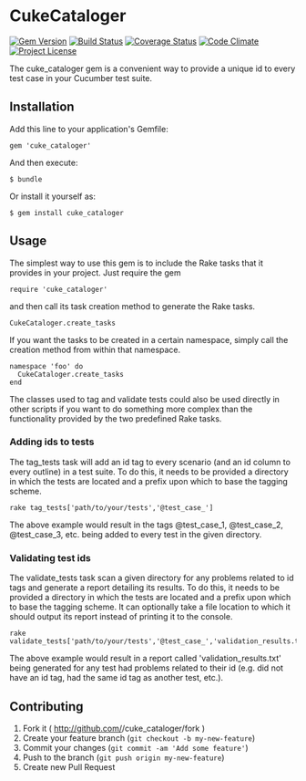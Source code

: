 # CukeCataloger


[![Gem Version](https://badge.fury.io/rb/cuke_cataloger.svg)](http://badge.fury.io/rb/cuke_cataloger)
[![Build Status](https://travis-ci.org/enkessler/cuke_cataloger.svg?branch=master)](https://travis-ci.org/enkessler/cuke_cataloger)
[![Coverage Status](https://coveralls.io/repos/enkessler/cuke_cataloger/badge.svg?branch=master&service=github)](https://coveralls.io/github/enkessler/cuke_cataloger?branch=master)
[![Code Climate](https://codeclimate.com/github/enkessler/cuke_cataloger/badges/gpa.svg)](https://codeclimate.com/github/enkessler/cuke_cataloger)
[![Project License](https://img.shields.io/badge/license-MIT-blue.svg)](https://github.com/enkessler/cuke_cataloger/blob/master/LICENSE.txt)


The cuke_cataloger gem is a convenient way to provide a unique id to every test case in your Cucumber test suite. 

## Installation

Add this line to your application's Gemfile:

    gem 'cuke_cataloger'

And then execute:

    $ bundle

Or install it yourself as:

    $ gem install cuke_cataloger

## Usage

The simplest way to use this gem is to include the Rake tasks that it provides in your project. Just require the gem

    require 'cuke_cataloger'

and then call its task creation method to generate the Rake tasks.

    CukeCataloger.create_tasks

If you want the tasks to be created in a certain namespace, simply call the creation method from within that namespace.

    namespace 'foo' do
      CukeCataloger.create_tasks
    end

The classes used to tag and validate tests could also be used directly in other scripts if you want to do something more complex than the functionality provided by the two predefined Rake tasks.
  
### Adding ids to tests

The tag_tests task will add an id tag to every scenario (and an id column to every outline) in a test suite. To do this, it needs to be provided a directory in which the tests are located and a prefix upon which to base the tagging scheme.

    rake tag_tests['path/to/your/tests','@test_case_']

The above example would result in the tags @test_case_1, @test_case_2, @test_case_3, etc. being added to every test in the given directory.

### Validating test ids

The validate_tests task scan a given directory for any problems related to id tags and generate a report detailing its results. To do this, it needs to be provided a directory in which the tests are located and a prefix upon which to base the tagging scheme. It can optionally take a file location to which it should output its report instead of printing it to the console.

    rake validate_tests['path/to/your/tests','@test_case_','validation_results.txt']

The above example would result in a report called 'validation_results.txt' being generated for any test had problems related to their id (e.g. did not have an id tag, had the same id tag as another test, etc.).

## Contributing

1. Fork it ( http://github.com/<my-github-username>/cuke_cataloger/fork )
2. Create your feature branch (`git checkout -b my-new-feature`)
3. Commit your changes (`git commit -am 'Add some feature'`)
4. Push to the branch (`git push origin my-new-feature`)
5. Create new Pull Request

